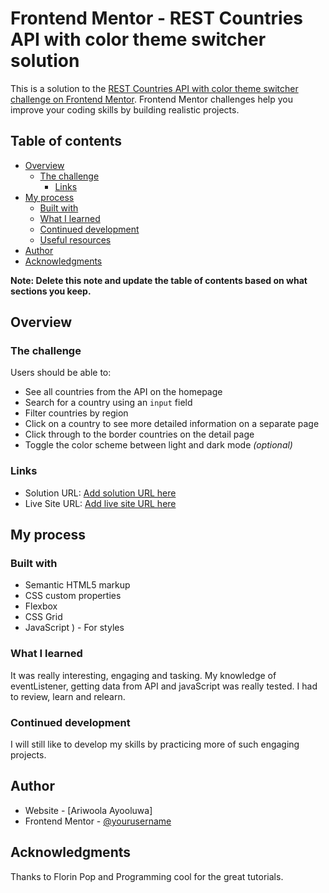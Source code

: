 # Frontend Mentor - REST Countries API with color theme switcher solution

This is a solution to the [REST Countries API with color theme switcher challenge on Frontend Mentor](https://www.frontendmentor.io/challenges/rest-countries-api-with-color-theme-switcher-5cacc469fec04111f7b848ca). Frontend Mentor challenges help you improve your coding skills by building realistic projects.

## Table of contents

- [Overview](#overview)
  - [The challenge](#the-challenge)
    - [Links](#links)
- [My process](#my-process)
  - [Built with](#built-with)
  - [What I learned](#what-i-learned)
  - [Continued development](#continued-development)
  - [Useful resources](#useful-resources)
- [Author](#author)
- [Acknowledgments](#acknowledgments)

**Note: Delete this note and update the table of contents based on what sections you keep.**

## Overview

### The challenge

Users should be able to:

- See all countries from the API on the homepage
- Search for a country using an `input` field
- Filter countries by region
- Click on a country to see more detailed information on a separate page
- Click through to the border countries on the detail page
- Toggle the color scheme between light and dark mode _(optional)_

### Links

- Solution URL: [Add solution URL here](https://github.com/Eniolufe/rest-country-api.git)
- Live Site URL: [Add live site URL here](https://luxury-souffle-2088b7.netlify.app)

## My process

### Built with

- Semantic HTML5 markup
- CSS custom properties
- Flexbox
- CSS Grid
- JavaScript
  ) - For styles

### What I learned

It was really interesting, engaging and tasking. My knowledge of eventListener, getting data from API and javaScript was really tested. I had to review, learn and relearn.

### Continued development

I will still like to develop my skills by practicing more of such engaging projects.

## Author

- Website - [Ariwoola Ayooluwa]
- Frontend Mentor - [@yourusername](https://www.frontendmentor.io/profile/eniolufe)

## Acknowledgments

Thanks to Florin Pop and Programming cool for the great tutorials.
